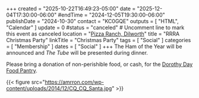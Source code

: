 +++
created = "2025-10-22T16:49:23-05:00"
date = "2025-12-04T17:30:00-06:00"
#endTime = "2024-12-05T19:30:00-06:00"
publishDate = "2024-10-30"
contact = "KC0GQE"
outputs = [ "HTML", "Calendar" ]
update = 0
#status = "canceled"	# Uncomment line to mark this event as canceled	
location = "[Pizza Ranch, Dilworth](/places/pizza-ranch-dilworth/)"
title = "RRRA Christmas Party"
linkTitle = "Christmas Party"
tags = [ "Social" ]
categories = [ "Membership" ]
dates = [ "Social" ]
+++
The Ham of the Year will be announced and *The Tube* will be presented
during dinner.

Please bring a donation of non-perishible food, or cash, for the
[Dorothy Day Food Pantry](http://www.fmddh.org/food-pantry/).

{{< figure src="https://amrron.com/wp-content/uploads/2014/12/CQ_CQ_Santa.jpg" >}}
